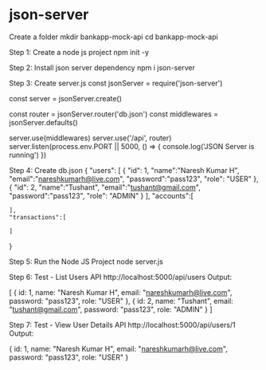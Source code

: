 # json-server

Create a folder
mkdir bankapp-mock-api
cd bankapp-mock-api

Step 1: Create a node js project
npm init -y

Step 2: Install json server dependency
npm i json-server

Step 3: Create server.js
const jsonServer = require('json-server')

const server = jsonServer.create()

const router = jsonServer.router('db.json')
const middlewares = jsonServer.defaults()

server.use(middlewares)
server.use('/api', router)
server.listen(process.env.PORT || 5000, () => {
console.log('JSON Server is running')
})

Step 4: Create db.json
{
"users": [
{ "id": 1, "name":"Naresh Kumar H", "email":"nareshkumarh@live.com",
"password":"pass123", "role": "USER"
},
{ "id": 2, "name":"Tushant", "email":"tushant@gmail.com",
"password":"pass123", "role": "ADMIN"
}
],
"accounts":[

    ],
    "transactions":[

    ]

}

Step 5: Run the Node JS Project
node server.js

Step 6: Test - List Users API
http://localhost:5000/api/users
Output:

[
{
id: 1,
name: "Naresh Kumar H",
email: "nareshkumarh@live.com",
password: "pass123",
role: "USER"
},
{
id: 2,
name: "Tushant",
email: "tushant@gmail.com",
password: "pass123",
role: "ADMIN"
}
]

Step 7: Test - View User Details API
http://localhost:5000/api/users/1
Output:

{
id: 1,
name: "Naresh Kumar H",
email: "nareshkumarh@live.com",
password: "pass123",
role: "USER"
}
